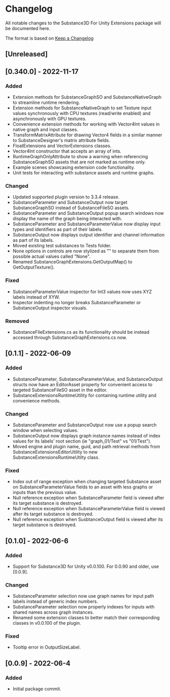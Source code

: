 # Changelog
All notable changes to the Substance3D For Unity Extensions package will be documented here.

The format is based on [Keep a Changelog](https://keepachangelog.com/en/1.0.0/)

## [Unreleased]

## [0.340.0] - 2022-11-17

### Added
- Extension methods for SubstanceGraphSO and SubstanceNativeGraph to streamline runtime rendering.
- Extension methods for SubstanceNativeGraph to set Texture input values synchronously with CPU textures (read/write enabled) and asynchronously with GPU textures.
- Convenience extension methods for working with Vector4Int values in native graph and input classes.
- TransformMatrixAttribute for drawing Vector4 fields in a similar manner to SubstanceDesigner's matrix attribute fields.
- FloatExtensions and VectorExtensions classes.
- Vector4Int constructor that accepts an array of ints.
- RuntimeGraphOnlyAttribute to show a warning when referencing SubstanceGraphSO assets that are not marked as runtime only.
- Example scenes showcasing extension code functionality.
- Unit tests for interacting with substance assets and runtime graphs.

### Changed
- Updated supported plugin version to 3.3.4 release.
- SubstanceParameter and SubstanceOutput now target SubstanceGraphSO instead of SubstanceFileSO assets.
- SubstanceParameter and SubstanceOutput popup search windows now display the name of the graph being interacted with.
- SubstanceParameter and SubstanceParameterValue now display input types and identifiers as part of their labels.
- SubstanceOutput now displays output identifier and channel information as part of its labels.
- Moved existing test substances to Tests folder.
- None options in controls are now stylized as "<None>" to separate them from possible actual values called "None".
- Renamed SubstanceGraphExtensions.GetOutputMap() to GetOutputTexture().

### Fixed
- SubstanceParameterValue inspector for Int3 values now uses XYZ labels instead of XYW.
- Inspector indenting no longer breaks SubstanceParameter or SubstanceOutput inspector visuals.

### Removed
- SubstanceFileExtensions.cs as its functionality should be instead accessed through SubstanceGraphExtensions.cs now.

## [0.1.1] - 2022-06-09

### Added
- SubstanceParameter, SubstanceParameterValue, and SubstanceOutput structs now have an EditorAsset property for convenient access to targeted SubstanceFileSO asset in the editor.
- SubstanceExtensionsRuntimeUtility for containing runtime utility and convenience methods.

### Changed
- SubstanceParameter and SubstanceOutput now use a popup search window when selecting values.
- SubstanceOutput now displays graph instance names instead of index values for its labels' root section (ie "graph_01/Test" vs "01/Test").
- Moved engine and plugin name, guid, and path retrieval methods from SubstanceExtensionsEditorUtility to new SubstanceExtensionsRuntimeUtilty class.

### Fixed
- Index out of range exception when changing targeted Substance asset on SubstanceParameterValue fields to an asset with less graphs or inputs than the previous value.
- Null reference exception when SubstanceParameter field is viewed after its target substance is destroyed.
- Null reference exception when SubstanceParameterValue field is viewed after its target substance is destroyed.
- Null reference exception when SusbtanceOutput field is viewed after its target substance is destroyed.

## [0.1.0] - 2022-06-6

### Added
- Support for Substance3D for Unity v0.0.100. For 0.0.90 and older, use [0.0.9].

### Changed
- SubstanceParameter selection now use graph names for input path labels instead of generic index numbers.
- SubstanceParameter selection now properly indexes for inputs with shared names across graph instances.
- Renamed some extension classes to better match their corresponding classes in v0.0.100 of the plugin.

### Fixed
- Tooltip error in OutputSizeLabel.

## [0.0.9] - 2022-06-4
### Added
- Initial package commit.
